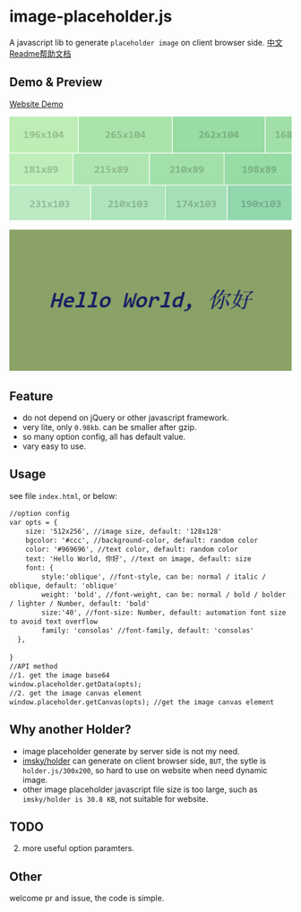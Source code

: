 # image-placeholder.js

A javascript lib to generate `placeholder image` on client browser side. [中文Readme帮助文档](README-zh.md)


## Demo & Preview

[Website Demo](http://github.atool.org/placeholder.js.html)

![screenshots/website.png](screenshots/website.png)

![screenshots/with_chinese.png](screenshots/with_chinese.png)


## Feature

 - do not depend on jQuery or other javascript framework.
 - very lite, only `0.98kb`. can be smaller after gzip.
 - so many option config, all has default value.
 - vary easy to use.


## Usage

see file `index.html`, or below:
	
	//option config
	var opts = {
      	size: '512x256', //image size, default: '128x128'
		bgcolor: '#ccc', //background-color, default: random color
		color: '#969696', //text color, default: random color
		text: 'Hello World, 你好', //text on image, default: size
      	font: {
        	style:'oblique', //font-style, can be: normal / italic / oblique, default: 'oblique'
			weight: 'bold', //font-weight, can be: normal / bold / bolder / lighter / Number, default: 'bold'
        	size:'40', //font-size: Number, default: automation font size to avoid text overflow
			family: 'consolas' //font-family, default: 'consolas'
      },
      
    }
	//API method
	//1. get the image base64 
	window.placeholder.getData(opts); 
	//2. get the image canvas element
	window.placeholder.getCanvas(opts); //get the image canvas element


## Why another Holder?

 - image placeholder generate by server side is not my need.
 - [imsky/holder](https://github.com/imsky/holder) can generate on client browser side, `BUT`, the sytle is `holder.js/300x200`, so hard to use on website when need dynamic image.
 - other image placeholder javascript file size is too large, such as `imsky/holder is 30.8 KB`, not suitable for website.


## TODO

2. more useful option paramters.


## Other

welcome pr and issue, the code is simple.
